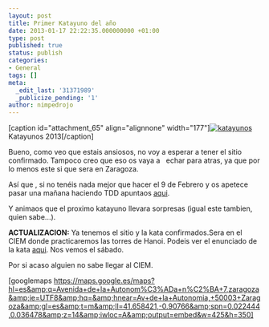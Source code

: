 ```yaml
---
layout: post
title: Primer Katayuno del año
date: 2013-01-17 22:22:35.000000000 +01:00
type: post
published: true
status: publish
categories:
- General
tags: []
meta:
  _edit_last: '31371989'
  _publicize_pending: '1'
author: nimpedrojo
---
```

[caption id="attachment\_65" align="alignnone"
width="177"][![katayunos]({{site.baseurl}}/img/posts/descarga.jpeg)](http://agilearagon.files.wordpress.com/2013/01/descarga.jpeg)
Katayunos 2013[/caption]

Bueno, como veo que estais ansiosos, no voy a esperar a tener el sitio
confirmado. Tampoco creo que eso os vaya a   echar para atras, ya que
por lo menos este si que sera en Zaragoza.

Así que , si no tenéis nada mejor que hacer el 9 de Febrero y os apetece
pasar una mañana haciendo TDD apuntaos [aqui](http://katayunos.com).

Y animaos que el proximo katayuno llevara sorpresas (igual este tambien,
quien sabe...).

**ACTUALIZACION:** Ya tenemos el sitio y la kata confirmados.Sera en el
CIEM donde practicaremos las torres de Hanoi. Podeis ver el enunciado de
la kata [aqui](http://www.solveet.com/exercises/Torres-de-Hannoi/72).
Nos vemos el sábado.

Por si acaso alguien no sabe llegar al CIEM.

[googlemaps
https://maps.google.es/maps?hl=es&amp;q=Avenida+de+la+Autonom%C3%ADa+n%C2%BA+7,zaragoza&amp;ie=UTF8&amp;hq=&amp;hnear=Av+de+la+Autonomia,+50003+Zaragoza&amp;gl=es&amp;t=m&amp;ll=41.658421,-0.90766&amp;spn=0.022444,0.036478&amp;z=14&amp;iwloc=A&amp;output=embed&w=425&h=350]
